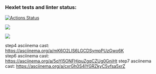 ### Hexlet tests and linter status:
[![Actions Status](https://github.com/barsheel/php-project-48/actions/workflows/hexlet-check.yml/badge.svg)](https://github.com/barsheel/php-project-48/actions)

<a href="https://codeclimate.com/github/barsheel/php-project-48/maintainability"><img src="https://api.codeclimate.com/v1/badges/dcd728563e7ffec61cb1/maintainability" /></a>

<a href="https://codeclimate.com/github/barsheel/php-project-48/test_coverage"><img src="https://api.codeclimate.com/v1/badges/dcd728563e7ffec61cb1/test_coverage" /></a>

step4 asciinema cast: https://asciinema.org/a/mK6O2LIS6LGCDSympPUzGwo6K     
step6 asciinema cast: https://asciinema.org/a/5qYI5ONFHjpuZgqCZUg0GniHt
step7 asciinema cast: https://asciinema.org/a/cxrGh0S4lYGRZkyC5vfsa5xrZ

